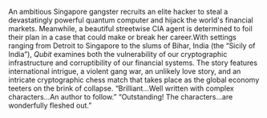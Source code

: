 An ambitious Singapore gangster recruits an elite hacker to steal a devastatingly powerful quantum computer and hijack the world's financial markets. Meanwhile, a beautiful streetwise CIA agent is determined to foil their plan in a case that could make or break her career.With settings ranging from Detroit to Singapore to the slums of Bihar, India (the “Sicily of India”), *Qubit* examines both the vulnerability of our cryptographic infrastructure and corruptibility of our financial systems. The story features international intrigue, a violent gang war, an unlikely love story, and an intricate cryptographic chess match that takes place as the global economy teeters on the brink of collapse. “Brilliant…Well written with complex characters…An author to follow.” “Outstanding! The characters…are wonderfully fleshed out.”